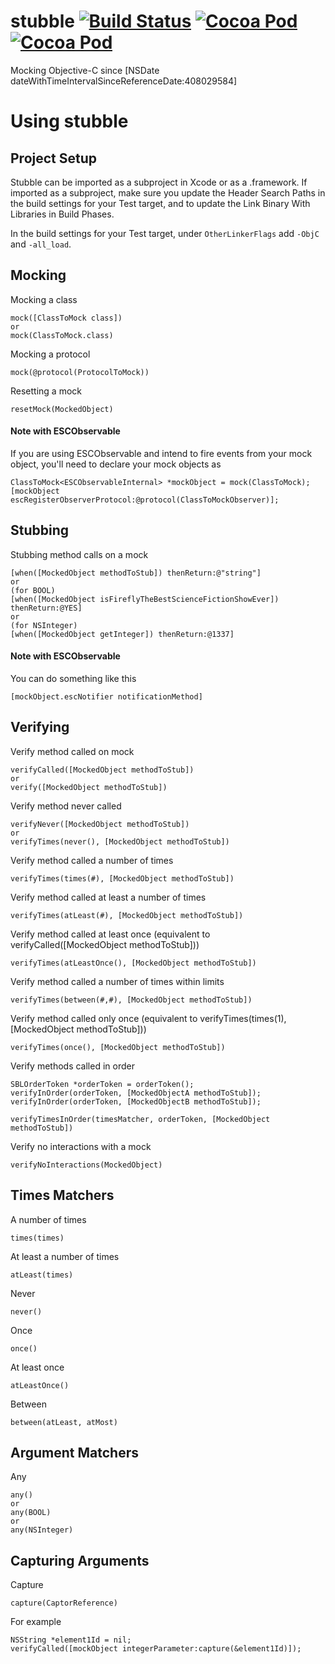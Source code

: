 stubble [![Build Status](https://travis-ci.org/Stubble/stubble.svg)](https://travis-ci.org/Stubble/stubble) [![Cocoa Pod](http://cocoapod-badges.herokuapp.com/p/stubble/badge.svg)](http://cocoapods.org/?q=stubble) [![Cocoa Pod](http://cocoapod-badges.herokuapp.com/v/stubble/badge.svg)](http://cocoapods.org/?q=stubble)
=======

Mocking Objective-C since [NSDate dateWithTimeIntervalSinceReferenceDate:408029584]

Using stubble
=======

Project Setup
-------
Stubble can be imported as a subproject in Xcode or as a .framework. If imported as a subproject, make sure you update the Header Search Paths in the build settings for your Test target, and to update the Link Binary With Libraries in Build Phases.

In the build settings for your Test target, under `OtherLinkerFlags` add `-ObjC` and `-all_load`.

Mocking
------

Mocking a class
    
    mock([ClassToMock class])
    or
    mock(ClassToMock.class)

Mocking a protocol
    
    mock(@protocol(ProtocolToMock))

Resetting a mock

    resetMock(MockedObject)

#### Note with ESCObservable
If you are using ESCObservable and intend to fire events from your mock object, you'll need to declare your mock objects as

    ClassToMock<ESCObservableInternal> *mockObject = mock(ClassToMock);
    [mockObject escRegisterObserverProtocol:@protocol(ClassToMockObserver)];

Stubbing
------

Stubbing method calls on a mock

    [when([MockedObject methodToStub]) thenReturn:@"string"]
    or 
    (for BOOL)
    [when([MockedObject isFireflyTheBestScienceFictionShowEver]) thenReturn:@YES]
    or 
    (for NSInteger)
    [when([MockedObject getInteger]) thenReturn:@1337]

#### Note with ESCObservable
You can do something like this

    [mockObject.escNotifier notificationMethod]

Verifying
------

Verify method called on mock

    verifyCalled([MockedObject methodToStub])
    or
    verify([MockedObject methodToStub])

Verify method never called
    
    verifyNever([MockedObject methodToStub])
    or
    verifyTimes(never(), [MockedObject methodToStub])

Verify method called a number of times

    verifyTimes(times(#), [MockedObject methodToStub])

Verify method called at least a number of times

    verifyTimes(atLeast(#), [MockedObject methodToStub])

Verify method called at least once (equivalent to verifyCalled([MockedObject methodToStub]))

    verifyTimes(atLeastOnce(), [MockedObject methodToStub])

Verify method called a number of times within limits

    verifyTimes(between(#,#), [MockedObject methodToStub])

Verify method called only once (equivalent to verifyTimes(times(1), [MockedObject methodToStub]))

    verifyTimes(once(), [MockedObject methodToStub])
    
Verify methods called in order

    SBLOrderToken *orderToken = orderToken();
    verifyInOrder(orderToken, [MockedObjectA methodToStub]);
    verifyInOrder(orderToken, [MockedObjectB methodToStub]);
    
    verifyTimesInOrder(timesMatcher, orderToken, [MockedObject methodToStub])
    
Verify no interactions with a mock

    verifyNoInteractions(MockedObject)

Times Matchers
------

A number of times

    times(times)

At least a number of times

    atLeast(times)

Never
    
    never()

Once
    
    once()

At least once
    
    atLeastOnce()

Between

    between(atLeast, atMost)

Argument Matchers
------

Any

    any()
    or
    any(BOOL)
    or 
    any(NSInteger)

Capturing Arguments
------

Capture

    capture(CaptorReference)

For example

    NSString *element1Id = nil;
    verifyCalled([mockObject integerParameter:capture(&element1Id)]);
